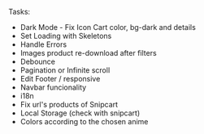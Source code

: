 Tasks:

- Dark Mode - Fix Icon Cart color, bg-dark and details
- Set Loading with Skeletons
- Handle Errors
- Images product re-download after filters
- Debounce
- Pagination or Infinite scroll
- Edit Footer / responsive
- Navbar funcionality
- i18n
- Fix url's products of Snipcart
- Local Storage (check with snipcart)
- Colors according to the chosen anime
